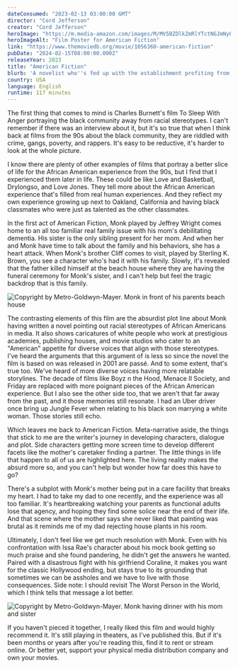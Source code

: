```yaml
---
dateConsumed: "2023-02-13 03:00:00 GMT"
director: "Cord Jefferson"
creator: "Cord Jefferson"
heroImage: "https://m.media-amazon.com/images/M/MV5BZDlkZmRlYTctNGJmNy00MjVkLThjZDQtMWY5Zjg2NjlhZDZkXkEyXkFqcGdeQXVyMDM2NDM2MQ@@._V1_SX300.jpg"
heroImageAlt: "Film Poster for American Fiction"
link: "https://www.themoviedb.org/movie/1056360-american-fiction"
pubDate: "2024-02-15T08:00:00.000Z"
releaseYear: 2023
title: "American Fiction"
blurb: 'A novelist who''s fed up with the establishment profiting from "Black" entertainment uses a pen name to write a book that propels him into the heart of hypocrisy and the madness he claims to disdain.'
country: USA
language: English
runtime: 117 minutes
---
```


The first thing that comes to mind is Charles Burnett's film To Sleep With Anger portraying the black community away from racial stereotypes. I can't remember if there was an interview about it, but it's so true that when I think back at films from the 90s about the black community, they are riddled with crime, gangs, poverty, and rappers. It's easy to be reductive, it's harder to look at the whole picture.

I know there are plenty of other examples of films that portray a better slice of life for the African American experience from the 90s, but I find that I experienced them later in life. These could be like Love and Basketball, Drylongso, and Love Jones. They tell more about the African American experience that's filled from real human experiences. And they reflect my own experience growing up next to Oakland, California and having black classmates who were just as talented as the other classmates.

In the first act of American Fiction, Monk played by Jeffrey Wright comes home to an all too familiar real family issue with his mom's debilitating dementia. His sister is the only sibling present for her mom. And when her and Monk have time to talk about the family and his behaviors, she has a heart attack. When Monk's brother Cliff comes to visit, played by Sterling K. Brown, you see a character who's had it with his family. Slowly, it's revealed that the father killed himself at the beach house where they are having the funeral ceremony for Monk's sister, and I can't help but feel the tragic backdrop that is this family.

![Copyright by Metro-Goldwyn-Mayer. Monk in front of his parents beach house](https://cache.moviestillsdb.com/i/500x/vtyqjtxl/american-fiction-lg.jpg)

The contrasting elements of this film are the absurdist plot line about Monk having written a novel pointing out racial stereotypes of African Americans in media. It also shows caricatures of white people who work at prestigious academies, publishing houses, and movie studios who cater to an "American" appetite for diverse voices that align with those stereotypes. I've heard the arguments that this argument of is less so since the novel the film is based on was released in 2001 are passé. And to some extent, that's true too. We've heard of more diverse voices having more relatable storylines. The decade of films like Boyz n the Hood, Menace II Society, and Friday are replaced with more poignant pieces of the African American experience. But I also see the other side too, that we aren't that far away from the past, and it those memories still resonate. I had an Uber driver once bring up Jungle Fever when relating to his black son marrying a white woman. Those stories still echo.

Which leaves me back to American Fiction. Meta-narrative aside, the things that stick to me are the writer's journey in developing characters, dialogue and plot. Side characters getting more screen time to develop different facets like the mother's caretaker finding a partner. The little things in life that happen to all of us are highlighted here. The living reality makes the absurd more so, and you can't help but wonder how far does this have to go?

There's a subplot with Monk's mother being put in a care facility that breaks my heart. I had to take my dad to one recently, and the experience was all too familiar. It's heartbreaking watching your parents as functional adults lose that agency, and hoping they find some solice near the end of their life. And that scene where the mother says she never liked that painting was brutal as it reminds me of my dad rejecting house plants in his room.

Ultimately, I don't feel like we get much resolution with Monk. Even with his confrontation with Issa Rae's character about his mock book getting so much praise and she found pandering, he didn't get the answers he wanted. Paired with a disastrous fight with his girlfriend Coraline, it makes you want for the classic Hollywood ending, but stays true to its grounding that sometimes we can be assholes and we have to live with those consequences. Side note: I should revisit The Worst Person in the World, which I think tells that message a lot better.

![Copyright by Metro-Goldwyn-Mayer. Monk having dinner with his mom and sister](https://cache.moviestillsdb.com/i/500x/jcyzvvlz/american-fiction-lg.jpg)

If you haven't pieced it together, I really liked this film and would highly recommend it. It's still playing in theaters, as I've published this. But if it's been months or years after you're reading this, find it to rent or stream online. Or better yet, support your physical media distribution company and own your movies.
